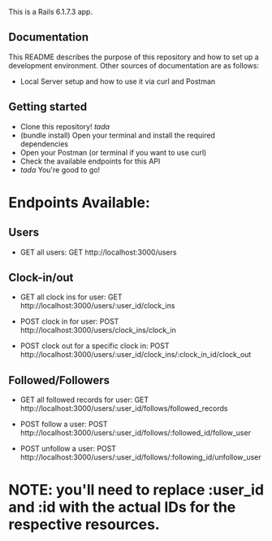 This is a Rails 6.1.7.3 app.

## Documentation

This README describes the purpose of this repository and how to set up a development environment. Other sources of documentation are as follows:

- Local Server setup and how to use it via curl and Postman

## Getting started

- Clone this repository! *tada*
- (bundle install) Open your terminal and install the required dependencies
- Open your Postman (or terminal if you want to use curl)
- Check the available endpoints for this API
- *tada* You're good to go!


# Endpoints Available:

## Users
- GET all users: GET http://localhost:3000/users

## Clock-in/out
- GET all clock ins for user: GET http://localhost:3000/users/:user_id/clock_ins

- POST clock in for user: POST http://localhost:3000/users/clock_ins/clock_in

- POST clock out for a specific clock in: POST http://localhost:3000/users/:user_id/clock_ins/:clock_in_id/clock_out


## Followed/Followers

- GET all followed records for user: GET http://localhost:3000/users/:user_id/follows/followed_records

- POST follow a user: POST http://localhost:3000/users/:user_id/follows/:followed_id/follow_user

- POST unfollow a user: POST http://localhost:3000/users/:user_id/follows/:following_id/unfollow_user

# NOTE: you'll need to replace :user_id and :id with the actual IDs for the respective resources.

